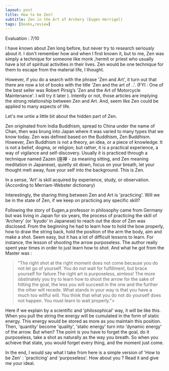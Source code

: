 ```yaml
---
layout: post
title: How to be Zen?
subtitle: Zen in the Art of Archery (Eugen Herrigel)
tags: [books,review]
---
```

Evaluation : 7/10

I have known about Zen long before, but never try to research seriously about it. I don't remember how and when I first known it, but to me, Zen was simply a technique for someone like monk ,hermit or priest who usually have a lot of spiritual activities in their lives. Zen would be one technique for them to escape from the material life, I thought.

However, if you do a search with the phrase 'Zen and Art', it turn out that there are now a lot of books with the title 'Zen and the art of ..'. (FYI : One of the best seller was Robert Pirsig’s 'Zen and the Art of Motorcycle Maintenance'. I will try it later ). Intently or not, those articles are implying the strong relationship between Zen and Art. And, seem like Zen could be applied to many aspects of life.

Let's me untie a little bit about the hidden part of Zen.

Zen originated from India Buddhism, spread to China under the name of Chan, then was brung into Japan where it was varied to many types that we know today. Zen was defined based on the Buddhism, Zen Buddhism. However, Zen Buddhism is not a theory, an idea, or a piece of knowledge. It is not a belief, dogma, or religion; but rather, it is a practical experience, a way of vigilance and self-discovery. Usually it is practiced through a technique named Zazen (座禅 - za meaning sitting, and Zen meaning meditation in Japanese), quietly sit down, focus on your breath, let your thought melt away, fuse your self into the background. This is Zen.

In a sense, 'Art' is skill acquired by experience, study, or observation. (According to Merriam-Webster dictionary)

Interestingly, the sharing thing between Zen and Art is 'practicing'. Will we be in the state of Zen, if we keep on practicing any specific skill?

Following the story of Eugen,a professor in philosophy came from Germany but was living in Japan for six years, the process of practicing the skill of 'Archery' (or 'kyudo' in Japanese) to reach out the door of Zen was disclosed. From the beginning he had to learn how to hold the bow properly, how to draw the string back, hold the position of the arm the body, aim and make a shot. Seem easy, but it has a lot of difficult lessons to learn. For instance, the lesson of shooting the arrow purposeless. The author really spent year times in order to just learn how to shot. And what he got from the Master was :
>"The right shot at the right moment does not come because you do not let go of yourself. You do not wait for fulfillment, but brace yourself for failure.The right art is purposeless, aimless! The more obstinately you try to learn how to shoot the arrow for the sake of hitting the goal, the less you will succeed in the one and the further the other will recede. What stands in your way is that you have a much too willful will. You think that what you do not do yourself does not happen. You must learn to wait properly."> 

Here if we explain by a scientific and 'philosophical' way, it will be like this. When you pull the string the energy will be cumulated in the form of static energy. This energy would be stored as more as you maintain this position. Then, 'quantity' become 'quality', 'static energy' turn into 'dynamic energy' of the arrow. But when? The point is you have to forget the goal, do it purposeless, take a shot as naturally as the way you breath. So when you achieve that state, you would forget every thing, and the moment just come.

In the end, I would say what I take from here is a simple version of 'How to be Zen' : 'practicing' and 'purposeless'. How about you ? Read it and give me your ideal.
